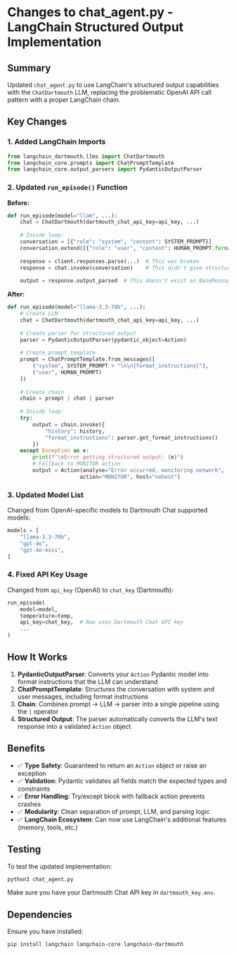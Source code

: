 # Changes to chat_agent.py - LangChain Structured Output Implementation

## Summary
Updated `chat_agent.py` to use LangChain's structured output capabilities with the `ChatDartmouth` LLM, replacing the problematic OpenAI API call pattern with a proper LangChain chain.

## Key Changes

### 1. Added LangChain Imports
```python
from langchain_dartmouth.llms import ChatDartmouth
from langchain_core.prompts import ChatPromptTemplate
from langchain_core.output_parsers import PydanticOutputParser
```

### 2. Updated `run_episode()` Function

**Before:**
```python
def run_episode(model="llam", ...):
    chat = ChatDartmouth(dartmouth_chat_api_key=api_key, ...)
    
    # Inside loop:
    conversation = [{"role": "system", "content": SYSTEM_PROMPT}]
    conversation.extend([{"role": "user", "content": HUMAN_PROMPT.format(history=history)}])
    
    response = client.responses.parse(...)  # This was broken
    response = chat.invoke(conversation)    # This didn't give structured output
    
    output = response.output_parsed  # This doesn't exist on BaseMessage
```

**After:**
```python
def run_episode(model="llama-3.3-70b", ...):
    # Create LLM
    chat = ChatDartmouth(dartmouth_chat_api_key=api_key, ...)
    
    # Create parser for structured output
    parser = PydanticOutputParser(pydantic_object=Action)
    
    # Create prompt template
    prompt = ChatPromptTemplate.from_messages([
        ("system", SYSTEM_PROMPT + "\n\n{format_instructions}"),
        ("user", HUMAN_PROMPT)
    ])
    
    # Create chain
    chain = prompt | chat | parser
    
    # Inside loop:
    try:
        output = chain.invoke({
            "history": history,
            "format_instructions": parser.get_format_instructions()
        })
    except Exception as e:
        print(f"\nError getting structured output: {e}")
        # Fallback to MONITOR action
        output = Action(analyse="Error occurred, monitoring network", 
                       action="MONITOR", host="nohost")
```

### 3. Updated Model List
Changed from OpenAI-specific models to Dartmouth Chat supported models:
```python
models = [
    "llama-3.3-70b",
    "gpt-4o",
    "gpt-4o-mini",
]
```

### 4. Fixed API Key Usage
Changed from `api_key` (OpenAI) to `chat_key` (Dartmouth):
```python
run_episode(
    model=model,
    temperature=temp,
    api_key=chat_key,  # Now uses Dartmouth Chat API key
    ...
)
```

## How It Works

1. **PydanticOutputParser**: Converts your `Action` Pydantic model into format instructions that the LLM can understand
2. **ChatPromptTemplate**: Structures the conversation with system and user messages, including format instructions
3. **Chain**: Combines prompt → LLM → parser into a single pipeline using the `|` operator
4. **Structured Output**: The parser automatically converts the LLM's text response into a validated `Action` object

## Benefits

- ✅ **Type Safety**: Guaranteed to return an `Action` object or raise an exception
- ✅ **Validation**: Pydantic validates all fields match the expected types and constraints
- ✅ **Error Handling**: Try/except block with fallback action prevents crashes
- ✅ **Modularity**: Clean separation of prompt, LLM, and parsing logic
- ✅ **LangChain Ecosystem**: Can now use LangChain's additional features (memory, tools, etc.)

## Testing

To test the updated implementation:
```bash
python3 chat_agent.py
```

Make sure you have your Dartmouth Chat API key in `dartmouth_key.env`.

## Dependencies

Ensure you have installed:
```bash
pip install langchain langchain-core langchain-dartmouth
```
